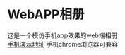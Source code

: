 # WebAPP相册
这是一个模仿手机app效果的web端相册    
    [手机演示地址](https://xiaomuzhang.github.io/WebGallery/webGallery.html)
    手机chrome浏览器可兼容
